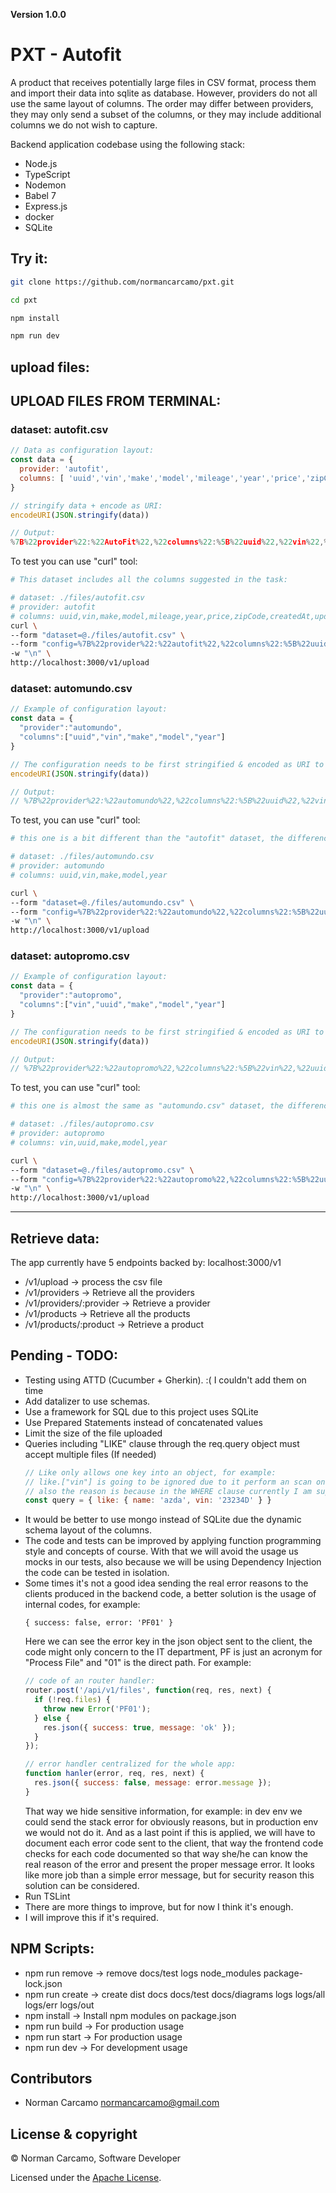 **Version 1.0.0**

# PXT - Autofit

A product that receives potentially large files in CSV format, process them and
import their data into sqlite as database. However, providers do not all use 
the same layout of columns. The order may differ between providers, 
they may only send a subset of the columns, or they may include additional 
columns we do not wish to capture.

Backend application codebase using the following stack:

- Node.js
- TypeScript
- Nodemon
- Babel 7
- Express.js
- docker
- SQLite

## Try it:
```bash
git clone https://github.com/normancarcamo/pxt.git

cd pxt

npm install

npm run dev
```

## upload files:

## UPLOAD FILES FROM TERMINAL:

### dataset: autofit.csv

```js
// Data as configuration layout:
const data = {
  provider: 'autofit',
  columns: [ 'uuid','vin','make','model','mileage','year','price','zipCode','createdAt','updatedAt' ]
}

// stringify data + encode as URI:
encodeURI(JSON.stringify(data)) 

// Output:
%7B%22provider%22:%22AutoFit%22,%22columns%22:%5B%22uuid%22,%22vin%22,%22make%22,%22model%22,%22mileage%22,%22year%22,%22price%22,%22zipCode%22,%22createdAt%22,%22updatedAt%22%5D%7D
```

To test you can use "curl" tool:

```bash
# This dataset includes all the columns suggested in the task:

# dataset: ./files/autofit.csv
# provider: autofit
# columns: uuid,vin,make,model,mileage,year,price,zipCode,createdAt,updatedAt
curl \
--form "dataset=@./files/autofit.csv" \
--form "config=%7B%22provider%22:%22autofit%22,%22columns%22:%5B%22uuid%22,%22vin%22,%22make%22,%22model%22,%22mileage%22,%22year%22,%22price%22,%22zipCode%22,%22createdAt%22,%22updatedAt%22%5D%7D" \
-w "\n" \
http://localhost:3000/v1/upload
```

### dataset: automundo.csv

```js
// Example of configuration layout:
const data = {
  "provider":"automundo",
  "columns":["uuid","vin","make","model","year"]
}

// The configuration needs to be first stringified & encoded as URI to work:
encodeURI(JSON.stringify(data)) 

// Output:
// %7B%22provider%22:%22automundo%22,%22columns%22:%5B%22uuid%22,%22vin%22,%22make%22,%22model%22,%22year%22%5D%7D

```

To test, you can use "curl" tool:

```bash
# this one is a bit different than the "autofit" dataset, the difference is that this includes less columns:

# dataset: ./files/automundo.csv
# provider: automundo
# columns: uuid,vin,make,model,year

curl \
--form "dataset=@./files/automundo.csv" \
--form "config=%7B%22provider%22:%22automundo%22,%22columns%22:%5B%22uuid%22,%22vin%22,%22make%22,%22model%22,%22year%22%5D%7D" \
-w "\n" \
http://localhost:3000/v1/upload
```

### dataset: autopromo.csv

```js
// Example of configuration layout:
const data = {
  "provider":"autopromo",
  "columns":["vin","uuid","make","model","year"]
}

// The configuration needs to be first stringified & encoded as URI to work:
encodeURI(JSON.stringify(data)) 

// Output:
// %7B%22provider%22:%22autopromo%22,%22columns%22:%5B%22vin%22,%22uuid%22,%22make%22,%22model%22,%22year%22%5D%7D

```

To test, you can use "curl" tool:

```bash
# this one is almost the same as "automundo.csv" dataset, the difference is the order of their columns:

# dataset: ./files/autopromo.csv
# provider: autopromo
# columns: vin,uuid,make,model,year

curl \
--form "dataset=@./files/autopromo.csv" \
--form "config=%7B%22provider%22:%22autopromo%22,%22columns%22:%5B%22uuid%22,%22vin%22,%22make%22,%22model%22,%22year%22%5D%7D" \
-w "\n" \
http://localhost:3000/v1/upload
```

-------------------------------------------------------------------

## Retrieve data:

The app currently have 5 endpoints backed by: localhost:3000/v1

- /v1/upload -> process the csv file
- /v1/providers -> Retrieve all the providers
- /v1/providers/:provider -> Retrieve a provider
- /v1/products -> Retrieve all the products
- /v1/products/:product -> Retrieve a product

## Pending - TODO:

- Testing using ATTD (Cucumber + Gherkin). :( I couldn't add them on time
- Add datalizer to use schemas.
- Use a framework for SQL due to this project uses SQLite
- Use Prepared Statements instead of concatenated values
- Limit the size of the file uploaded
- Queries including "LIKE" clause through the req.query object must accept multiple files (If needed)
  ```js
  // Like only allows one key into an object, for example:
  // like.["vin"] is going to be ignored due to it perform an scan on the first key found.
  // also the reason is because in the WHERE clause currently I am supporting one field.
  const query = { like: { name: 'azda', vin: '23234D' } }

  ```
- It would be better to use mongo instead of SQLite due the dynamic schema layout of the columns.
- The code and tests can be improved by applying function programming style and concepts of course.
  With that we will avoid the usage us mocks in our tests, 
also because we will be using Dependency Injection the code can be tested in isolation.
- Some times it's not a good idea sending the real error reasons to the clients produced in the backend code, a better solution is the usage of internal codes, for example:
  ```
  { success: false, error: 'PF01' }
  ```
  Here we can see the error key in the json object sent to the client, the code might only concern to the IT department, PF is just an acronym for "Process File" and "01" is the direct path.
  For example:
  ```js
  // code of an router handler:
  router.post('/api/v1/files', function(req, res, next) {
    if (!req.files) {
      throw new Error('PF01');
    } else {
      res.json({ success: true, message: 'ok' });
    }
  });

  // error handler centralized for the whole app:
  function hanler(error, req, res, next) {
    res.json({ success: false, message: error.message });
  }
  ```
  That way we hide sensitive information, for example: in dev env we could send the stack error for obviously reasons, but in production env we would not do it.
  And as a last point if this is applied, we will have to document each error code sent to the client, that way the frontend code checks for each code documented so that way she/he can know the real reason of the error and present the proper message error.
  It looks like more job than a simple error message, but for security reason this solution can be considered.
- Run TSLint
- There are more things to improve, but for now I think it's enough.
- I will improve this if it's required.

## NPM Scripts:
- npm run remove -> remove docs/test logs node_modules package-lock.json
- npm run create -> create dist docs docs/test docs/diagrams logs logs/all logs/err logs/out
- npm install    -> Install npm modules on package.json
- npm run build  -> For production usage
- npm run start  -> For production usage
- npm run dev    -> For development usage

## Contributors

- Norman Carcamo <normancarcamo@gmail.com>

## License & copyright

© Norman Carcamo, Software Developer

Licensed under the [Apache License](LICENSE).